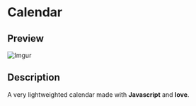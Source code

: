 # Calendar

## Preview
![Imgur](https://i.imgur.com/X7bGmJB.png)

## Description
A very lightweighted calendar made with **Javascript** and **love**.